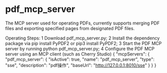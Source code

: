 # pdf_mcp_server
The MCP server used for operating PDFs, currently supports merging PDF files and exporting specified pages from designated PDF files.

Operating Steps:
1 Download pdf_mcp_server.py;
2 Install the dependency package via pip install PyPDF2 or pip3 install PyPDF2;
3 Start the PDF MCP server by running python pdf_mcp_server.py;
4 Configure the PDF MCP server using an MCP client (such as Cherry Studio)
{
    "mcpServers": {
        "pdf_mcp_server": {
          "isActive": true,
          "name": "pdf_mcp_server",
          "type": "sse",
          "description": "pdf操作",
          "baseUrl": "http://127.0.0.1:8010/sse"
        }
    }
}
